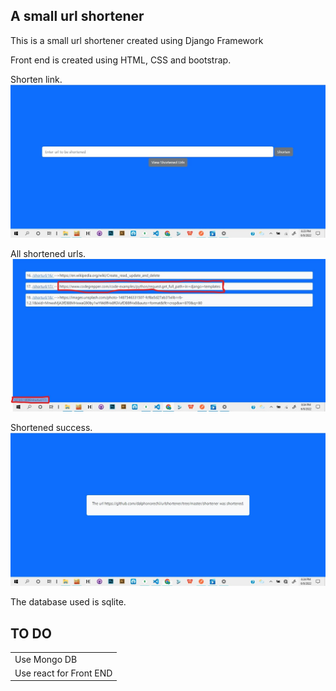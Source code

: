 ## A small url shortener

This is a small url shortener created using Django Framework

Front end is created using HTML, CSS and bootstrap.

Shorten link.
![Home](/screenshots/home.jpg "Home")

All shortened urls.
![All Urls](/screenshots/shortenedurls.jpg "Shortened")

Shortened success.
![Shortened](/screenshots/shortened.jpg "Shortened")

The database used is sqlite.

## TO DO
<table>
<tr>
<td>Use Mongo DB</td>
</tr>
<tr>
<td>Use react for Front END</td>
</tr>
</table>